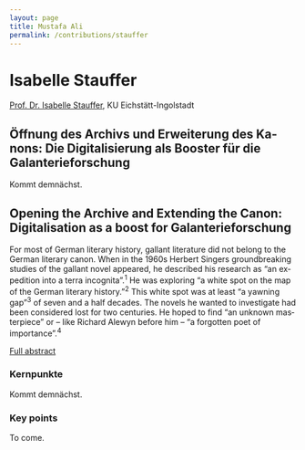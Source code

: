 ```yaml
---
layout: page
title: Mustafa Ali
permalink: /contributions/stauffer
---
```


# Isabelle Stauffer

[Prof. Dr. Isabelle Stauffer](https://www.ku.de/slf/germanistik/p-neuere-deutsche-literaturwissenschaft/prof-dr-isabelle-stauffer), KU Eichstätt-Ingolstadt

<div class="language-container">
<section lang="de" markdown="1">

## Öffnung des Archivs und Erweiterung des Kanons: Die Digitalisierung als Booster für die Galanterieforschung

Kommt demnächst.

</section>
<section lang="en" markdown="1">

## Opening the Archive and Extending the Canon: Digitalisation as a boost for Galanterieforschung

For most of German literary history, gallant literature did not belong to the German literary canon. When in the 1960s Herbert Singers groundbreaking studies of the gallant novel appeared, he described his research as “an expedition into a terra incognita”.<sup>1</sup> He was exploring “a white spot on the map of the German literary history.”<sup>2</sup> This white spot was at least “a yawning gap”<sup>3</sup> of seven and a half decades. The novels he wanted to investigate had been considered lost for two centuries. He hoped to find “an unknown masterpiece” or – like Richard Alewyn before him – “a forgotten poet of importance”.<sup>4</sup>

[Full abstract](Stauffer_en.pdf)

</section>
</div>

<div class="language-container">
<section lang="de" markdown="1">

### Kernpunkte

Kommt demnächst.

</section>
<section lang="en" markdown="1">

### Key points

To come.

</section>
</div>
